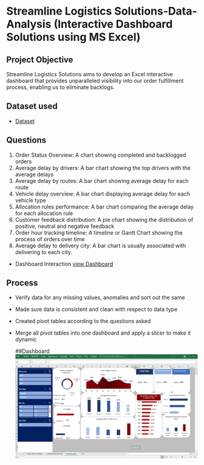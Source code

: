 # Streamline Logistics Solutions-Data-Analysis (Interactive Dashboard Solutions using MS Excel)
## Project Objective
Streamline Logistics Solutions aims to develop an Excel interactive dashboard that provides unparalleled visibility into our order fulfillment process, enabling us to eliminate backlogs. 
## Dataset used
- <a href = "https://github.com/AdaoraTiana/Data-Analysis-Dashboard/tree/main"> Dataset</a>

## Questions 

1. Order Status Overview: A chart showing completed and backlogged orders
2. Average delay by drivers: A bar chart showing the top drivers with the average delays
3. Average delay by routes: A bar chart showing average delay for each route
4. Vehicle delay overview: A bar chart displaying average delay for each vehicle type
5. Allocation rules performance: A bar chart comparing the average delay for each allocation rule
6. Customer feedback distribution: A pie chart showing the distribution of positive, neutral and negative feedback
7. Order hour tracking timeline: A timeline or Gantt Chart showing the process of orders over time
8. Average delay to delivery city: A bar chart is usually associated with delivering to each city.
       				
						
- Dashboard Interaction <a href="https://github.com/AdaoraTiana/Data-Analysis-Dashboard_image.png">view Dashboard</a>

## Process
- Verify data for any missing values, anomalies and sort out the same
- Made sure data is consistent and clean with respect to data type
- Created pivot tables according to the questions asked
- Merge all pivot tables into one dashboard and apply a slicer to make it dynamic

  ##Dashboard
![screenshot(495)](https://github.com/AdaoraTiana/Data-Analysis-Dashboard/blob/main/Screenshot%202025-10-02%20205921.png)
  

